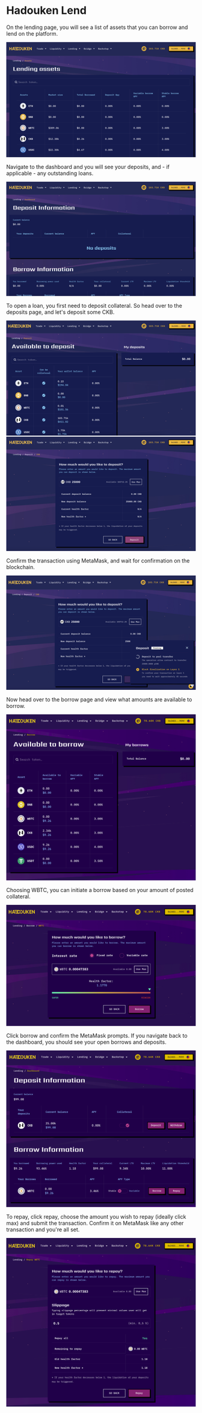 # Hadouken Lend

On the lending page, you will see a list of assets that you can borrow and lend on the platform.

![](<../.gitbook/assets/image (2) (1).png>)

Navigate to the dashboard and you will see your deposits, and - if applicable - any outstanding loans.

![](<../.gitbook/assets/image (6).png>)

To open a loan, you first need to deposit collateral. So head over to the deposits page, and let's deposit some CKB.

![](<../.gitbook/assets/image (20).png>)<img src="../.gitbook/assets/image (5).png" alt="" data-size="original">

Confirm the transaction using MetaMask, and wait for confirmation on the blockchain.

![](<../.gitbook/assets/image (38).png>)

Now head over to the borrow page and view what amounts are available to borrow.

![](<../.gitbook/assets/image (4).png>)

Choosing WBTC, you can initiate a borrow based on your amount of posted collateral.

![](<../.gitbook/assets/image (2) (2).png>)

Click borrow and confirm the MetaMask prompts. If you navigate back to the dashboard, you should see your open borrows and deposits.

![](<../.gitbook/assets/image (1) (2).png>)

To repay, click repay, choose the amount you wish to repay (ideally click max) and submit the transaction. Confirm it on MetaMask like any other transaction and you're all set.

![](<../.gitbook/assets/image (1).png>)
